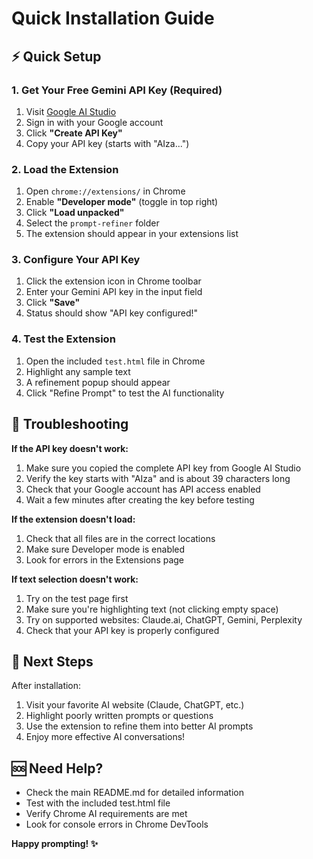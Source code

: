 # Quick Installation Guide

## ⚡ Quick Setup

### 1. Get Your Free Gemini API Key (Required)

1. Visit [Google AI Studio](https://aistudio.google.com/app/apikey)
2. Sign in with your Google account
3. Click **"Create API Key"**
4. Copy your API key (starts with "AIza...")

### 2. Load the Extension

1. Open `chrome://extensions/` in Chrome
2. Enable **"Developer mode"** (toggle in top right)
3. Click **"Load unpacked"**
4. Select the `prompt-refiner` folder
5. The extension should appear in your extensions list

### 3. Configure Your API Key

1. Click the extension icon in Chrome toolbar
2. Enter your Gemini API key in the input field
3. Click **"Save"**
4. Status should show "API key configured!"

### 4. Test the Extension

1. Open the included `test.html` file in Chrome
2. Highlight any sample text
3. A refinement popup should appear
4. Click "Refine Prompt" to test the AI functionality

## 🔧 Troubleshooting

**If the API key doesn't work:**
1. Make sure you copied the complete API key from Google AI Studio
2. Verify the key starts with "AIza" and is about 39 characters long
3. Check that your Google account has API access enabled
4. Wait a few minutes after creating the key before testing

**If the extension doesn't load:**
1. Check that all files are in the correct locations
2. Make sure Developer mode is enabled
3. Look for errors in the Extensions page

**If text selection doesn't work:**
1. Try on the test page first
2. Make sure you're highlighting text (not clicking empty space)
3. Try on supported websites: Claude.ai, ChatGPT, Gemini, Perplexity
4. Check that your API key is properly configured

## 📱 Next Steps

After installation:
1. Visit your favorite AI website (Claude, ChatGPT, etc.)
2. Highlight poorly written prompts or questions
3. Use the extension to refine them into better AI prompts
4. Enjoy more effective AI conversations!

## 🆘 Need Help?

- Check the main README.md for detailed information
- Test with the included test.html file
- Verify Chrome AI requirements are met
- Look for console errors in Chrome DevTools

**Happy prompting! ✨**
